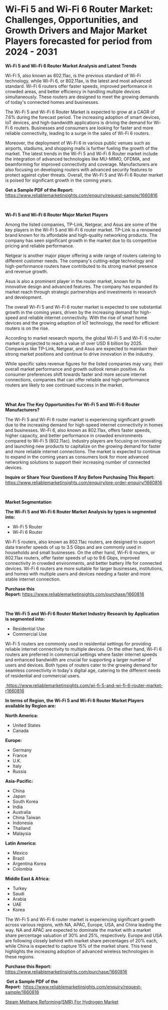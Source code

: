<p><h1>Wi-Fi 5 and Wi-Fi 6 Router Market: Challenges, Opportunities, and Growth Drivers and Major Market Players forecasted for period from 2024 - 2031</h1></p><p><strong>Wi-Fi 5 and Wi-Fi 6 Router Market Analysis and Latest Trends</strong></p>
<p><p>Wi-Fi 5, also known as 802.11ac, is the previous standard of Wi-Fi technology, while Wi-Fi 6, or 802.11ax, is the latest and most advanced standard. Wi-Fi 6 routers offer faster speeds, improved performance in crowded areas, and better efficiency in handling multiple devices simultaneously. These routers are designed to meet the growing demands of today's connected homes and businesses.</p><p>The Wi-Fi 5 and Wi-Fi 6 Router Market is expected to grow at a CAGR of 7.6% during the forecast period. The increasing adoption of smart devices, IoT devices, and high-bandwidth applications is driving the demand for Wi-Fi 6 routers. Businesses and consumers are looking for faster and more reliable connectivity, leading to a surge in the sales of Wi-Fi 6 routers.</p><p>Moreover, the deployment of Wi-Fi 6 in various public venues such as airports, stadiums, and shopping malls is further fueling the growth of the market. The latest trends in the Wi-Fi 5 and Wi-Fi 6 Router market include the integration of advanced technologies like MU-MIMO, OFDMA, and beamforming for improved connectivity and coverage. Manufacturers are also focusing on developing routers with advanced security features to protect against cyber threats. Overall, the Wi-Fi 5 and Wi-Fi 6 Router market is poised for significant growth in the coming years.</p></p>
<p><strong>Get a Sample PDF of the Report:&nbsp;</strong> <a href="https://www.reliablemarketinsights.com/enquiry/request-sample/1660816">https://www.reliablemarketinsights.com/enquiry/request-sample/1660816</a></p>
<p>&nbsp;</p>
<p><strong>Wi-Fi 5 and Wi-Fi 6 Router Major Market Players</strong></p>
<p><p>Among the listed companies, TP-Link, Netgear, and Asus are some of the key players in the Wi-Fi 5 and Wi-Fi 6 router market. TP-Link is a renowned brand known for its affordable and high-quality networking products. The company has seen significant growth in the market due to its competitive pricing and reliable performance.</p><p>Netgear is another major player offering a wide range of routers catering to different customer needs. The company's cutting-edge technology and high-performance routers have contributed to its strong market presence and revenue growth.</p><p>Asus is also a prominent player in the router market, known for its innovative design and advanced features. The company has expanded its market reach through strategic partnerships and investments in research and development.</p><p>The overall Wi-Fi 5 and Wi-Fi 6 router market is expected to see substantial growth in the coming years, driven by the increasing demand for high-speed and reliable internet connectivity. With the rise of smart home devices and the growing adoption of IoT technology, the need for efficient routers is on the rise.</p><p>According to market research reports, the global Wi-Fi 5 and Wi-Fi 6 router market is projected to reach a value of over USD 8 billion by 2025. Companies like TP-Link, Netgear, and Asus are expected to maintain their strong market positions and continue to drive innovation in the industry.</p><p>While specific sales revenue figures for the listed companies may vary, their overall market performance and growth outlook remain positive. As consumer preferences shift towards faster and more secure internet connections, companies that can offer reliable and high-performance routers are likely to see continued success in the market.</p></p>
<p>&nbsp;</p>
<p><strong>What Are The Key Opportunities For Wi-Fi 5 and Wi-Fi 6 Router Manufacturers?</strong></p>
<p><p>The Wi-Fi 5 and Wi-Fi 6 router market is experiencing significant growth due to the increasing demand for high-speed internet connectivity in homes and businesses. Wi-Fi 6, also known as 802.11ax, offers faster speeds, higher capacity, and better performance in crowded environments compared to Wi-Fi 5 (802.11ac). Industry players are focusing on innovating and launching new products to capitalize on the growing demand for faster and more reliable internet connections. The market is expected to continue to expand in the coming years as consumers look for more advanced networking solutions to support their increasing number of connected devices.</p></p>
<p><strong>Inquire or Share Your Questions If Any Before Purchasing This Report:</strong> <a href="https://www.reliablemarketinsights.com/enquiry/pre-order-enquiry/1660816">https://www.reliablemarketinsights.com/enquiry/pre-order-enquiry/1660816</a></p>
<p>&nbsp;</p>
<p><strong>Market Segmentation</strong></p>
<p><strong>The Wi-Fi 5 and Wi-Fi 6 Router Market Analysis by types is segmented into:</strong></p>
<p><ul><li>Wi-Fi 5 Router</li><li>Wi-Fi 6 Router</li></ul></p>
<p><p>Wi-Fi 5 routers, also known as 802.11ac routers, are designed to support data transfer speeds of up to 3.5 Gbps and are commonly used in households and small businesses. On the other hand, Wi-Fi 6 routers, or 802.11ax routers, offer faster speeds of up to 9.6 Gbps, improved connectivity in crowded environments, and better battery life for connected devices. Wi-Fi 6 routers are more suitable for larger businesses, institutions, and homes with multiple users and devices needing a faster and more stable internet connection.</p></p>
<p><strong>Purchase this Report:&nbsp;</strong><a href="https://www.reliablemarketinsights.com/purchase/1660816">https://www.reliablemarketinsights.com/purchase/1660816</a></p>
<p>&nbsp;</p>
<p><strong>The Wi-Fi 5 and Wi-Fi 6 Router Market Industry Research by Application is segmented into:</strong></p>
<p><ul><li>Residential Use</li><li>Commercial Use</li></ul></p>
<p><p>Wi-Fi 5 routers are commonly used in residential settings for providing reliable internet connectivity to multiple devices. On the other hand, Wi-Fi 6 routers are preferred in commercial settings where faster internet speeds and enhanced bandwidth are crucial for supporting a larger number of users and devices. Both types of routers cater to the growing demand for seamless connectivity in today's digital age, catering to the different needs of residential and commercial users.</p></p>
<p><a href="https://www.reliablemarketinsights.com/wi-fi-5-and-wi-fi-6-router-market-r1660816">&nbsp;https://www.reliablemarketinsights.com/wi-fi-5-and-wi-fi-6-router-market-r1660816</a></p>
<p><strong>In terms of Region, the Wi-Fi 5 and Wi-Fi 6 Router Market Players available by Region are:</strong></p>
<p>
    <p> <strong> North America: </strong>
        <ul>
            <li>United States</li>
            <li>Canada</li>
        </ul>
        </p> 
    <p> <strong> Europe: </strong>
        <ul>
            <li>Germany</li>
            <li>France</li>
            <li>U.K.</li>
            <li>Italy</li>
            <li>Russia</li>
        </ul>
        </p> 
    <p> <strong> Asia-Pacific: </strong>
        <ul>
            <li>China</li>
            <li>Japan</li>
            <li>South Korea</li>
            <li>India</li>
            <li>Australia</li>
            <li>China Taiwan</li>
            <li>Indonesia</li>
            <li>Thailand</li>
            <li>Malaysia</li>
        </ul>
        </p> 
    <p> <strong> Latin America: </strong>
        <ul>
            <li>Mexico</li>
            <li>Brazil</li>
            <li>Argentina Korea</li>
            <li>Colombia</li>
        </ul>
        </p> 
    <p> <strong> Middle East & Africa: </strong>
        <ul>
            <li>Turkey</li>
            <li>Saudi</li>
            <li>Arabia</li>
            <li>UAE</li>
            <li>Korea</li>
        </ul>
    </p>
    </p>
<p><p>The Wi-Fi 5 and Wi-Fi 6 router market is experiencing significant growth across various regions, with NA, APAC, Europe, USA, and China leading the way. NA and APAC are expected to dominate the market with a market share percentage valuation of 30% and 25%, respectively. Europe and USA are following closely behind with market share percentages of 20% each, while China is expected to capture 15% of the market share. This trend highlights the increasing adoption of advanced wireless technologies in these regions.</p></p>
<p><strong>Purchase this Report: </strong><a href="https://www.reliablemarketinsights.com/purchase/1660816">https://www.reliablemarketinsights.com/purchase/1660816</a></p>
<p>&nbsp;<strong>Get a Sample PDF of the Report:&nbsp;&nbsp;</strong><a href="https://www.reliablemarketinsights.com/enquiry/request-sample/1660816">https://www.reliablemarketinsights.com/enquiry/request-sample/1660816</a></p>
<p><strong></strong></p>
<p><p><a href="https://medium.com/@vrahul.reportprime/steam-methane-reforming-smr-for-hydrogen-market-outlook-complete-industry-analysis-2024-to-2031-063d99a94ce1">Steam Methane Reforming(SMR) For Hydrogen Market</a></p></p>